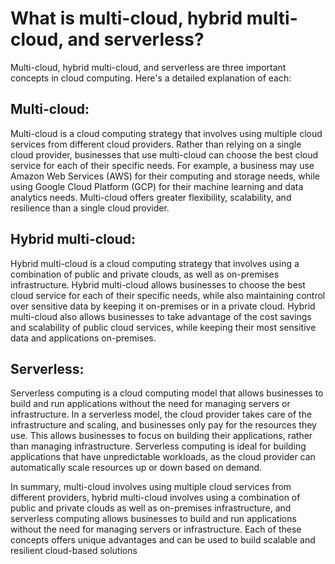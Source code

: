 # What is multi-cloud, hybrid multi-cloud, and serverless?
Multi-cloud, hybrid multi-cloud, and serverless are three important concepts in cloud computing. Here's a detailed explanation of each:

## Multi-cloud: 
Multi-cloud is a cloud computing strategy that involves using multiple cloud services from different cloud providers. Rather than relying on a single cloud provider, businesses that use multi-cloud can choose the best cloud service for each of their specific needs. For example, a business may use Amazon Web Services (AWS) for their computing and storage needs, while using Google Cloud Platform (GCP) for their machine learning and data analytics needs. Multi-cloud offers greater flexibility, scalability, and resilience than a single cloud provider.

## Hybrid multi-cloud: 
Hybrid multi-cloud is a cloud computing strategy that involves using a combination of public and private clouds, as well as on-premises infrastructure. Hybrid multi-cloud allows businesses to choose the best cloud service for each of their specific needs, while also maintaining control over sensitive data by keeping it on-premises or in a private cloud. Hybrid multi-cloud also allows businesses to take advantage of the cost savings and scalability of public cloud services, while keeping their most sensitive data and applications on-premises.

## Serverless:
 Serverless computing is a cloud computing model that allows businesses to build and run applications without the need for managing servers or infrastructure. In a serverless model, the cloud provider takes care of the infrastructure and scaling, and businesses only pay for the resources they use. This allows businesses to focus on building their applications, rather than managing infrastructure. Serverless computing is ideal for building applications that have unpredictable workloads, as the cloud provider can automatically scale resources up or down based on demand.

In summary, multi-cloud involves using multiple cloud services from different providers, hybrid multi-cloud involves using a combination of public and private clouds as well as on-premises infrastructure, and serverless computing allows businesses to build and run applications without the need for managing servers or infrastructure. Each of these concepts offers unique advantages and can be used to build scalable and resilient cloud-based solutions
